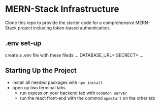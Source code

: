 # MERN-Stack Infrastructure

Clone this repo to provide the starter code for a comprehensive MERN-Stack project including token-based authentication.


## .env set-up

create a .env file with these fileds
...
DATABASE_URL=<your mongoDB Atlas connection string>
SECRECT=<a string with no spaces to verify your JWT tokens>
...

## Starting Up the Project
- install all needed packages with `npm install`
- open up two terminal tabs
    - run expess on your backend tab with `nodemon server`
    - run the react front-end with the commnd `npmstart` on the other tab